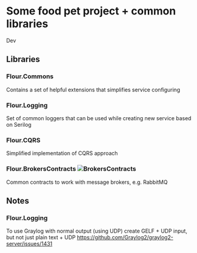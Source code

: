 # Some food pet project + common libraries

Dev

## Libraries

### Flour.Commons

Contains a set of helpful extensions that simplifies service configuring 

### Flour.Logging

Set of common loggers that can be used while creating new service based on Serilog

### Flour.CQRS

Simplified implementation of CQRS approach

### Flour.BrokersContracts ![BrokersContracts](https://github.com/flour/flourlibs/workflows/BrokersContracts/badge.svg)

Common contracts to work with message brokers, e.g. RabbitMQ

## Notes

### Flour.Logging

To use Graylog with normal output (using UDP) create GELF + UDP input, but not just plain text + UDP
https://github.com/Graylog2/graylog2-server/issues/1431
